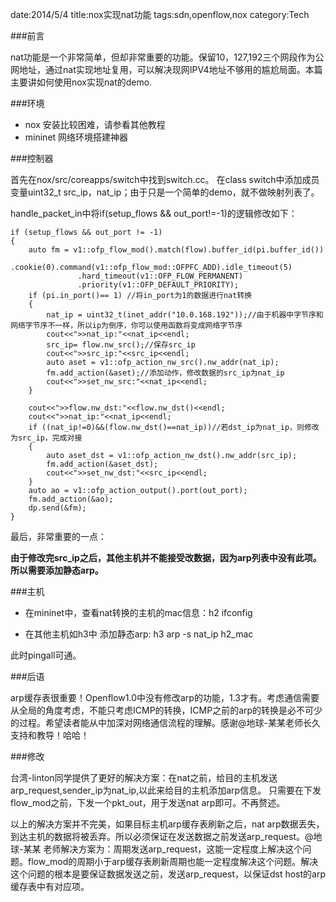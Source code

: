 date:2014/5/4
title:nox实现nat功能
tags:sdn,openflow,nox
category:Tech

###前言

nat功能是一个非常简单，但却非常重要的功能。保留10，127,192三个网段作为公网地址，通过nat实现地址复用，可以解决现网IPV4地址不够用的尴尬局面。本篇主要讲如何使用nox实现nat的demo.

###环境

* nox  安装比较困难，请参看其他教程
* mininet    网络环境搭建神器

###控制器

首先在nox/src/coreapps/switch中找到switch.cc。
在class switch中添加成员变量uint32_t src_ip，nat_ip；由于只是一个简单的demo，就不做映射列表了。



handle\_packet\_in中将if(setup_flows && out_port!=-1)的逻辑修改如下：

    if (setup_flows && out_port != -1)
    {
        auto fm = v1::ofp_flow_mod().match(flow).buffer_id(pi.buffer_id())
                   .cookie(0).command(v1::ofp_flow_mod::OFPFC_ADD).idle_timeout(5)
                   .hard_timeout(v1::OFP_FLOW_PERMANENT)
                   .priority(v1::OFP_DEFAULT_PRIORITY);
        if (pi.in_port()== 1) //将in_port为1的数据进行nat转换
        {   
            nat_ip = uint32_t(inet_addr("10.0.168.192"));//由于机器中字节序和网络字节序不一样，所以ip为倒序，你可以使用函数将变成网络字节序
            cout<<">>nat_ip:"<<nat_ip<<endl;
            src_ip= flow.nw_src();//保存src_ip
            cout<<">>src_ip:"<<src_ip<<endl;
            auto aset = v1::ofp_action_nw_src().nw_addr(nat_ip);
            fm.add_action(&aset);//添加动作，修改数据的src_ip为nat_ip
            cout<<">>set_nw_src:"<<nat_ip<<endl;
        }

        cout<<">>flow.nw_dst:"<<flow.nw_dst()<<endl;  
        cout<<">>nat_ip:"<<nat_ip<<endl;
        if ((nat_ip!=0)&&(flow.nw_dst()==nat_ip))//若dst_ip为nat_ip，则修改为src_ip，完成对接
        {
            auto aset_dst = v1::ofp_action_nw_dst().nw_addr(src_ip);
            fm.add_action(&aset_dst);
            cout<<">>set_nw_dst:"<<src_ip<<endl;
        }
        auto ao = v1::ofp_action_output().port(out_port);
        fm.add_action(&ao);
        dp.send(&fm);
    }

最后，非常重要的一点：

**由于修改完src_ip之后，其他主机并不能接受改数据，因为arp列表中没有此项。所以需要添加静态arp。**

###主机

* 在mininet中，查看nat转换的主机的mac信息：h2 ifconfig

* 在其他主机如h3中 添加静态arp: h3 arp -s nat_ip h2_mac

此时pingall可通。

###后语

arp缓存表很重要！Openflow1.0中没有修改arp的功能，1.3才有。考虑通信需要从全局的角度考虑，不能只考虑ICMP的转换，ICMP之前的arp的转换是必不可少的过程。希望读者能从中加深对网络通信流程的理解。感谢@地球-某某老师长久支持和教导！哈哈！

###修改

台湾-linton同学提供了更好的解决方案：在nat之前，给目的主机发送arp\_request,sender\_ip为nat\_ip,以此来给目的主机添加arp信息。
只需要在下发flow_mod之前，下发一个pkt\_out，用于发送nat arp即可。不再赘述。


以上的解决方案并不完美，如果目标主机arp缓存表刷新之后，nat arp数据丢失，到达主机的数据将被丢弃。所以必须保证在发送数据之前发送arp\_request。@地球-某某 老师解决方案为：周期发送arp\_request，这能一定程度上解决这个问题。flow\_mod的周期小于arp缓存表刷新周期也能一定程度解决这个问题。解决这个问题的根本是要保证数据发送之前，发送arp\_request，以保证dst host的arp缓存表中有对应项。
